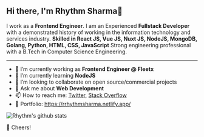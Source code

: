 
<!--
**rrhythmsharma/rrhythmsharma** is a ✨ _special_ ✨ repository because its `README.md` (this file) appears on your GitHub profile.

Here are some ideas to get you started:

- 🔭 I’m currently working on ...
- 🌱 I’m currently learning ...
- 👯 I’m looking to collaborate on ...
- 🤔 I’m looking for help with ...
- 💬 Ask me about ...
- 📫 How to reach me: ...
- 😄 Pronouns: ...
- ⚡ Fun fact: ...
-->


## Hi there, I'm Rhythm Sharma👋

I work as a **Frontend Engineer**. I am an Experienced **Fullstack Developer** with a demonstrated history of working in the information technology and services industry. **Skilled in React JS, Vue JS, Nuxt JS, NodeJS, MongoDB, Golang, Python, HTML, CSS, JavaScript** Strong engineering professional with a B.Tech in Computer Science Engineering.

---

- 🔭 I’m currently working as **Frontend Engineer @ Fleetx**
- 🌱 I’m currently learning **NodeJS**
- 👯 I’m looking to collaborate on open source/commercial projects
- 💬 Ask me about **Web Development**
- 📫 How to reach me:
  [Twitter](https://twitter.com/rrhythmsharma), [Stack Overflow](https://stackoverflow.com/users/9371371/rhythm-sharma)
- :art: Portfolio: https://rrhythmsharma.netlify.app/

![Rhythm's github stats](https://github-readme-stats.vercel.app/api?username=rrhythmsharma&show_icons=true&hide_border=true&count_private=true&theme=dracula)

🥂 Cheers!
